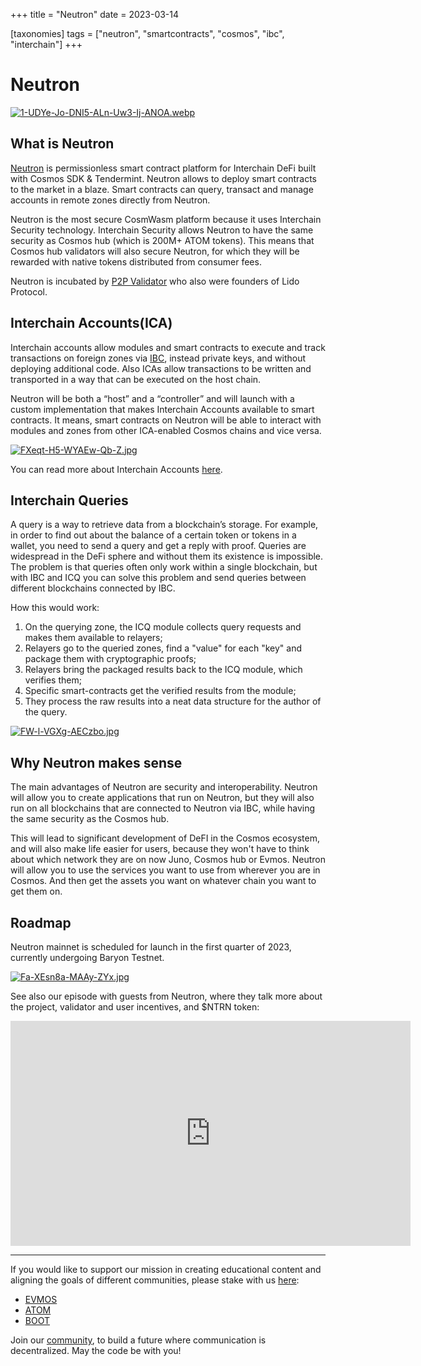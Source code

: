 +++
title = "Neutron"
date = 2023-03-14

[taxonomies]
tags = ["neutron", "smartcontracts", "cosmos", "ibc", "interchain"]
+++

# Neutron #

[![1-UDYe-Jo-DNI5-ALn-Uw3-Ij-ANOA.webp](https://i.postimg.cc/fyHvdjKj/1-UDYe-Jo-DNI5-ALn-Uw3-Ij-ANOA.webp)](https://postimg.cc/FkLc5Sw7)

## What is Neutron ##

[Neutron](https://neutron.org/) is permissionless smart contract platform for Interchain DeFi built with Cosmos SDK & Tendermint. Neutron allows to deploy smart
contracts to the market in a blaze. Smart contracts can query, transact and manage accounts in remote zones directly from Neutron. 

<!-- more -->

Neutron is the most secure CosmWasm platform because it uses Interchain Security technology. Interchain Security allows Neutron to have the same security as Cosmos hub
(which is 200M+ ATOM tokens). This means that Cosmos hub validators will also secure Neutron, for which they will be rewarded with native tokens distributed from
consumer fees.

Neutron is incubated by [P2P Validator](https://p2p.org/economy/introducing-neutron/) who also were founders of Lido Protocol.

## Interchain Accounts(ICA) ##

Interchain accounts allow modules and smart contracts to execute and track transactions on foreign zones via [IBC](https://ibcprotocol.org/), instead private keys,
and without deploying additional code. Also ICAs allow transactions to be written and transported in a way that can be executed on the host chain.

Neutron will be both a “host” and a “controller” and will launch with a custom implementation that makes Interchain Accounts available to smart contracts.
It means, smart contracts on Neutron will be able to interact with modules and zones from other ICA-enabled Cosmos chains and vice versa.

[![FXeqt-H5-WYAEw-Qb-Z.jpg](https://i.postimg.cc/85w1hjrm/FXeqt-H5-WYAEw-Qb-Z.jpg)](https://postimg.cc/vggFy8h4)

You can read more about Interchain Accounts [here](https://twitter.com/Neutron_org/status/1546893324774260736).

## Interchain Queries ##

A query is a way to retrieve data from a blockchain’s storage. For example, in order to find out about the balance of a certain token or tokens in a wallet,
you need to send a query and get a reply with proof. Queries are widespread in the DeFi sphere and without them its existence is impossible. The problem is that
queries often only work within a single blockchain, but with IBC and ICQ you can solve this problem and send queries between different blockchains connected by IBC.

How this would work:

1. On the querying zone, the ICQ module collects query requests and makes them available to relayers;
2. Relayers go to the queried zones, find a "value" for each "key" and package them with cryptographic proofs;
3. Relayers bring the packaged results back to the ICQ module, which verifies them;
4. Specific smart-contracts get the verified results from the module;
5. They process the raw results into a neat data structure for the author of the query.

[![FW-l-VGXg-AECzbo.jpg](https://i.postimg.cc/85LZ36bL/FW-l-VGXg-AECzbo.jpg)](https://postimg.cc/DJyQ4mHz)

## Why Neutron makes sense ##

The main advantages of Neutron are security and interoperability. 
Neutron will allow you to create applications that run on Neutron, but they will also run on all blockchains that are connected to Neutron via IBC, while having the
same security as the Cosmos hub.

This will lead to significant development of DeFI in the Cosmos ecosystem, and will also make life easier for users, because they won't have to think about which
network they are on now Juno, Cosmos hub or Evmos. Neutron will allow you to use the services you want to use from wherever you are in Cosmos. And then get the
assets you want on whatever chain you want to get them on.

## Roadmap ##

Neutron mainnet is scheduled for launch in the first quarter of 2023, currently undergoing Baryon Testnet.

[![Fa-XEsn8a-MAAy-ZYx.jpg](https://i.postimg.cc/Jh5y27kG/Fa-XEsn8a-MAAy-ZYx.jpg)](https://postimg.cc/p9yX9HkH)



See also our episode with guests from Neutron, where they talk more about the project, validator and user incentives, and $NTRN token:

<iframe id="ytplayer" type="text/html" width="640" height="360" src="https://www.youtube.com/embed/umvecK_toi4" frameborder="0" allowfullscreen></iframe>

-----------------------------------------------------------------------------------------------------------------------------------------------------------

If you would like to support our mission in creating educational content and aligning the goals of different communities, please stake with us [here](https://www.citizencosmos.space/staking): 

- [EVMOS](https://wallet.keplr.app/chains/evmos?modal=validator&chain=evmos_9001-2&validator_address=evmosvaloper1mtwvpdd57gpkyejd566s24afr9zm5ryq8gwpvj) 
- [ATOM](https://wallet.keplr.app/chains/cosmos-hub?modal=validator&chain=cosmoshub-4&validator_address=cosmosvaloper1e859xaue4k2jzqw20cv6l7p3tmc378pc3k8g2u) 
- [BOOT](https://wallet.keplr.app/chains/bostrom?modal=validator&chain=bostrom&validator_address=bostromvaloper1f7nx65pmayfenpfwzwaamwas4ygmvalqj6dz5r)

Join our [community](https://discord.gg/kJaG3EucCX), to build a future where communication is decentralized. May the code be with you!


